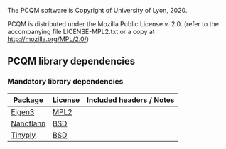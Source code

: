 The PCQM software is Copyright of University of Lyon, 2020.

PCQM is distributed under the Mozilla Public License v. 2.0. (refer to the accompanying file LICENSE-MPL2.txt or a copy at http://mozilla.org/MPL/2.0/)

## PCQM  library dependencies

### Mandatory library dependencies
| Package         |    License    | Included headers / Notes |
| --------------- | ------------- | ------------------------ |
|[Eigen3](https://eigen.tuxfamily.org/)|[MPL2](http://eigen.tuxfamily.org/index.php?title=Main_Page#License)||
|[Nanoflann](https://github.com/jlblancoc/nanoflann)|[BSD](http://www.cs.ubc.ca/research/flann/)||
|[Tinyply](https://github.com/ddiakopoulos/tinyply)|[BSD](https://github.com/ddiakopoulos/tinyply)||
